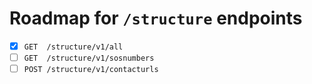 # Roadmap for `/structure` endpoints

- [x] `GET  /structure/v1/all`
- [ ] `GET  /structure/v1/sosnumbers`
- [ ] `POST /structure/v1/contacturls`
